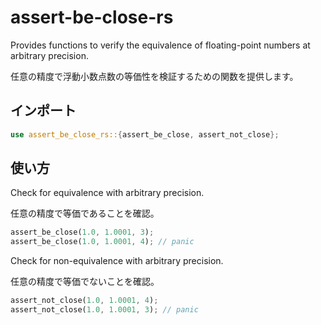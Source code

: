 # assert-be-close-rs

Provides functions to verify the equivalence of floating-point numbers at arbitrary precision.

任意の精度で浮動小数点数の等価性を検証するための関数を提供します。

## インポート

```rust
use assert_be_close_rs::{assert_be_close, assert_not_close};
```

## 使い方

Check for equivalence with arbitrary precision.

任意の精度で等価であることを確認。

```rust
assert_be_close(1.0, 1.0001, 3);
assert_be_close(1.0, 1.0001, 4); // panic
```

Check for non-equivalence with arbitrary precision.

任意の精度で等価でないことを確認。

```rust
assert_not_close(1.0, 1.0001, 4);
assert_not_close(1.0, 1.0001, 3); // panic
```
